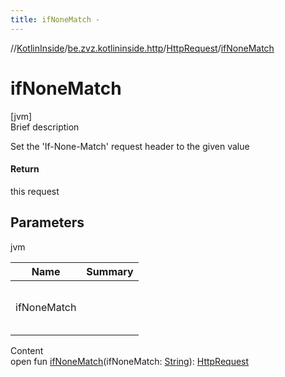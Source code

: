 ```yaml
---
title: ifNoneMatch -
---
```

//[KotlinInside](../../index.md)/[be.zvz.kotlininside.http](../index.md)/[HttpRequest](index.md)/[ifNoneMatch](if-none-match.md)



# ifNoneMatch  
[jvm]  
Brief description  


Set the 'If-None-Match' request header to the given value



#### Return  


this request



## Parameters  
  
jvm  
  
|  Name|  Summary| 
|---|---|
| ifNoneMatch| <br><br><br><br>
  
  
Content  
open fun [ifNoneMatch](if-none-match.md)(ifNoneMatch: [String](https://docs.oracle.com/javase/7/docs/api/java/lang/String.html)): [HttpRequest](index.md)  



